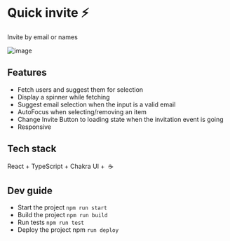 # Quick invite ⚡️

Invite by email or names

![image](https://user-images.githubusercontent.com/6263443/112689348-711fdd00-8e7a-11eb-9bd2-36cf6fd8905e.png)

## Features

* Fetch users and suggest them for selection
* Display a spinner while fetching
* Suggest email selection when the input is a valid email
* AutoFocus when selecting/removing an item
* Change Invite Button to loading state when the invitation event is going
* Responsive 

## Tech stack

React + TypeScript + Chakra UI +  ☕️

## Dev guide 

* Start the project `npm run start`
* Build the project `npm run build`
* Run tests `npm run test`
* Deploy the project npm `run deploy`
